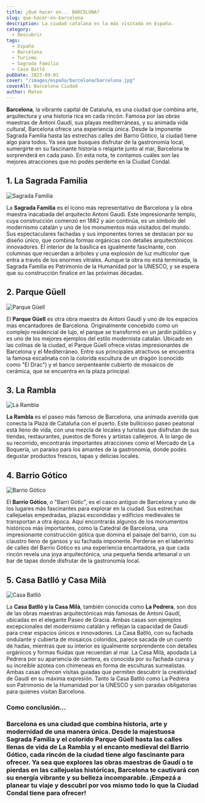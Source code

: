 ```yaml
---
title: ¿Qué hacer en... BARCELONA?
slug: que-hacer-en-barcelona
description: La ciudad catalana es la más visitada en España.
category:
  - Descubrir
tags:
  - España
  - Barcelona
  - Turismo
  - Sagrada Familia
  - Casa Batló
pubDate: 2023-09-01
cover: "/images/españa/barcelona/barcelona.jpg"
coverAlt: Barcelona Ciudad
author: Mateo 
---
```


**Barcelona**, la vibrante capital de Cataluña, es una ciudad que combina arte, arquitectura y una historia rica en cada rincón. Famosa por las obras maestras de Antoni Gaudí, sus playas mediterráneas, y su animada vida cultural, Barcelona ofrece una experiencia única. Desde la imponente Sagrada Familia hasta las estrechas calles del Barrio Gótico, la ciudad tiene algo para todos. Ya sea que busques disfrutar de la gastronomía local, sumergirte en su fascinante historia o relajarte junto al mar, Barcelona te sorprenderá en cada paso. En esta nota, te contamos cuáles son las mejores atracciones que no podés perderte en la Ciudad Condal.

## 1. La Sagrada Familia 
<img src="/images/españa/barcelona/sagrada-familia2.jpg" alt="Sagrada Familia">

La **Sagrada Familia** es el ícono más representativo de Barcelona y la obra maestra inacabada del arquitecto Antoni Gaudí. Este impresionante templo, cuya construcción comenzó en 1882 y aún continúa, es un símbolo del modernismo catalán y uno de los monumentos más visitados del mundo. Sus espectaculares fachadas y sus imponentes torres se destacan por su diseño único, que combina formas orgánicas con detalles arquitectónicos innovadores. El interior de la basílica es igualmente fascinante, con columnas que recuerdan a árboles y una explosión de luz multicolor que entra a través de los enormes vitrales. Aunque la obra no está terminada, la Sagrada Familia es Patrimonio de la Humanidad por la UNESCO, y se espera que su construcción finalice en las próximas décadas.

## 2. Parque Güell 
<img src="/images/españa/barcelona/Güell-BCN.jpg" alt="Parque Güell">

El **Parque Güell** es otra obra maestra de Antoni Gaudí y uno de los espacios más encantadores de Barcelona. Originalmente concebido como un complejo residencial de lujo, el parque se transformó en un jardín público y es uno de los mejores ejemplos del estilo modernista catalán. Ubicado en las colinas de la ciudad, el Parque Güell ofrece vistas impresionantes de Barcelona y el Mediterráneo. Entre sus principales atractivos se encuentra la famosa escalinata con la colorida escultura de un dragón (conocido como "El Drac") y el banco serpenteante cubierto de mosaicos de cerámica, que se encuentra en la plaza principal. 

## 3. La Rambla 
<img src="/images/españa/barcelona/la-rambla.avif" alt="La Rambla ">

**La Rambla** es el paseo más famoso de Barcelona, una animada avenida que conecta la Plaza de Cataluña con el puerto. Este bullicioso paseo peatonal está lleno de vida, con una mezcla de locales y turistas que disfrutan de sus tiendas, restaurantes, puestos de flores y artistas callejeros. A lo largo de su recorrido, encontrarás importantes atracciones como el Mercado de La Boquería, un paraíso para los amantes de la gastronomía, donde podés degustar productos frescos, tapas y delicias locales.

## 4. Barrio Gótico 
<img src="/images/españa/barcelona/barrio-gotico.webp" alt="Barrio Gótico">

El **Barrio Gótico**, o "Barri Gòtic", es el casco antiguo de Barcelona y uno de los lugares más fascinantes para explorar en la ciudad. Sus estrechas callejuelas empedradas, plazas escondidas y edificios medievales te transportan a otra época. Aquí encontrarás algunos de los monumentos históricos más importantes, como la Catedral de Barcelona, una impresionante construcción gótica que domina el paisaje del barrio, con su claustro lleno de gansos y su fachada imponente. Perderse en el laberinto de calles del Barrio Gótico es una experiencia encantadora, ya que cada rincón revela una joya arquitectónica, una pequeña tienda artesanal o un bar de tapas donde disfrutar de la gastronomía local.

## 5. Casa Batlló y Casa Milà 
<img src="/images/españa/barcelona/casa-batlo.jpeg" alt="Casa Batlló ">

La **Casa Batlló y la Casa Milà**, también conocida como **La Pedrera**, son dos de las obras maestras arquitectónicas más famosas de Antoni Gaudí, ubicadas en el elegante Paseo de Gracia. Ambas casas son ejemplos excepcionales del modernismo catalán y reflejan la capacidad de Gaudí para crear espacios únicos e innovadores. La Casa Batlló, con su fachada ondulante y cubierta de mosaicos coloridos, parece sacada de un cuento de hadas, mientras que su interior es igualmente sorprendente con detalles orgánicos y formas fluidas que recuerdan al mar. La Casa Milà, apodada La Pedrera por su apariencia de cantera, es conocida por su fachada curva y su increíble azotea con chimeneas en forma de esculturas surrealistas. Ambas casas ofrecen visitas guiadas que permiten descubrir la creatividad de Gaudí en su máxima expresión. Tanto la Casa Batlló como La Pedrera son Patrimonio de la Humanidad por la UNESCO y son paradas obligatorias para quienes visitan Barcelona.

### Como conclusión... 

### **Barcelona** es una ciudad que combina historia, arte y modernidad de una manera única. Desde la majestuosa Sagrada Familia y el colorido Parque Güell hasta las calles llenas de vida de La Rambla y el encanto medieval del Barrio Gótico, cada rincón de la ciudad tiene algo fascinante para ofrecer. Ya sea que explores las obras maestras de Gaudí o te pierdas en las callejuelas históricas, Barcelona te cautivará con su energía vibrante y su belleza incomparable. ¡Empezá a planear tu viaje y descubrí por vos mismo todo lo que la Ciudad Condal tiene para ofrecer!
